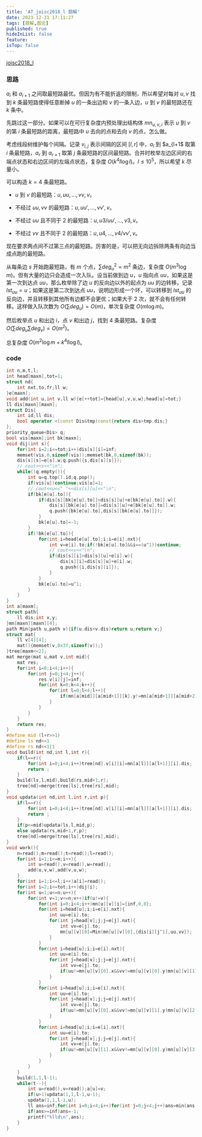 ```yaml
---
title: 'AT_joisc2018_l 题解'
date: 2023-12-31 17:11:27
tags: [题解,图论]
published: true
hideInList: false
feature: 
isTop: false
---
```

[joisc2018_l](https://www.luogu.com.cn/problem/AT_joisc2018_l)

### 思路

$a_i$ 和 $a_{i+1}$ 之间取最短路最优。但因为有不能折返的限制，所以希望对每对 $u,v$ 找到 $k$ 条最短路使得任意断掉 $u$ 的一条出边和 $v$ 的一条入边，$u$ 到 $v$ 的最短路还在 $k$ 条中。

先跳过这一部分。如果可以在可行复杂度内预处理出结构体 $mn_{u,v,i}$ 表示 $u$ 到 $v$ 的第 $i$ 条最短路的距离，最短路中 $u$ 去向的点和去向 $v$ 的点，怎么做。

考虑线段树维护每个间隔。记录 $v_{i,j}$ 表示间隔的区间 $[l,r]$ 中，$a_l$ 到 $a_{l+1$ 取第 $i$ 条最短路，$a_r$ 到 $a_{r+1}$ 取第 $j$ 条最短路的区间最短路。合并时枚举左边区间的右端点状态和右边区间的左端点状态，复杂度 $O(k^4l\log l)$。$l\le 10^5$，所以希望 $k$ 尽量小。

可以构造 $k=4$ 条最短路。

- $u$ 到 $v$ 的最短路：$u,uu,\dots,vv,v$。

- 不经过 $uu,vv$ 的最短路：$u,uu',\dots,vv',v$。

- 不经过 $uu$ 且不同于 $2$ 的最短路：$u,u3/uu',\dots,v3,v$。

- 不经过 $vv$ 且不同于 $2$ 的最短路：$u,u4,\dots,v4/vv',v$。

现在要求两点间不过第三点的最短路。厉害的是，可以把无向边拆除两条有向边当成点跑的最短路。

从每条边 $s$ 开始跑最短路，有 $m$ 个点，$\sum {deg_u}^2=m^2$ 条边，复杂度 $O(m^3\log m)$。但有大量的边只会造成一次入队。设当前做到边 $u$，$u$ 指向点 $uu$，如果这是第一次到达点 $uu$，那么枚举除了边 $u$ 的反向边以外的起点为 $uu$ 的边转移，记录 $lst_{uu}=u$；如果这是第二次到达点 $uu$，说明边形成一个环，可以转移到 $lst_{uu}$ 的反向边，并且转移到其他所有边都不会更优；如果大于 $2$ 次，就不会有任何转移。这样做入队次数为 $O(\sum deg_u)=O(m)$，单次复杂度 $O(m\log m)$。

然后枚举点 $u$ 和出边 $i$，点 $v$ 和出边 $j$，找到 $4$ 条最短路。复杂度 $O(\sum deg_u\sum deg_v)=O(m^2)$。

总复杂度 $O(m^2\log m+k^4l\log l)$。

### code

```cpp
int n,m,t,l;
int head[maxn],tot=1;
struct nd{
	int nxt,to,fr;ll w;
}e[maxn];
void add(int u,int v,ll w){e[++tot]={head[u],v,u,w};head[u]=tot;}
ll dis[maxn][maxn];
struct Dis{
	int id;ll dis;
	bool operator <(const Dis&tmp)const{return dis>tmp.dis;}
};
priority_queue<Dis> q;
bool vis[maxn];int bk[maxn];
void dij(int s){
	for(int i=2;i<=tot;i++)dis[s][i]=inf;
	memset(vis,0,sizeof(vis));memset(bk,0,sizeof(bk));
	dis[s][s]=e[s].w;q.push({s,dis[s][s]});
	// cout<<s<<"\n";
	while(!q.empty()){
		int u=q.top().id;q.pop();
		if(vis[u])continue;vis[u]=1;
		// cout<<u<<" "<<dis[s][u]<<"\n";
		if(bk[e[u].to]){
			if(dis[s][bk[e[u].to]]>dis[s][u]+e[bk[e[u].to]].w){
				dis[s][bk[e[u].to]]=dis[s][u]+e[bk[e[u].to]].w;
				q.push({bk[e[u].to],dis[s][bk[e[u].to]]});
			}
			bk[e[u].to]=-1;
		}
		if(!bk[e[u].to]){
			for(int i=head[e[u].to];i;i=e[i].nxt){
				int v=e[i].to;if(!bk[e[u].to]&&i==(u^1))continue;
				// cout<<v<<"\n";
				if(dis[s][i]>dis[s][u]+e[i].w){
					dis[s][i]=dis[s][u]+e[i].w;
					q.push({i,dis[s][i]});
				}
			}
			bk[e[u].to]=u^1;
		}
	}
}
int a[maxm];
struct path{
	ll dis;int x,y;
}mn[maxn][maxn][4];
path Min(path u,path v){if(u.dis<v.dis)return u;return v;}
struct mat{
	ll v[4][4];
	mat(){memset(v,0x3f,sizeof(v));}
}tree[maxm<<2];
mat merge(mat u,mat v,int mid){
	mat res;
	for(int i=0;i<4;i++){
		for(int j=0;j<4;j++){
			res.v[i][j]=inf;
			for(int k=0;k<4;k++){
				for(int l=0;l<4;l++){
					if(mn[a[mid]][a[mid+1]][k].y!=mn[a[mid+1]][a[mid+2]][l].x)res.v[i][j]=min(res.v[i][j],u.v[i][k]+v.v[l][j]);
				}
			}
		}
	}
	return res;
}
#define mid (l+r>>1)
#define ls nd<<1
#define rs nd<<1|1
void build(int nd,int l,int r){
	if(l==r){
		for(int i=0;i<4;i++)tree[nd].v[i][i]=mn[a[l]][a[l+1]][i].dis;
		return ;
	}
	build(ls,l,mid),build(rs,mid+1,r);
	tree[nd]=merge(tree[ls],tree[rs],mid);
}
void updata(int nd,int l,int r,int p){
	if(l==r){
		for(int i=0;i<4;i++)tree[nd].v[i][i]=mn[a[l]][a[l+1]][i].dis;
		return ;
	}
	if(p<=mid)updata(ls,l,mid,p);
	else updata(rs,mid+1,r,p);
	tree[nd]=merge(tree[ls],tree[rs],mid);
}
void work(){
	n=read();m=read();t=read();l=read();
	for(int i=1;i<=m;i++){
		int u=read(),v=read(),w=read();
		add(u,v,w),add(v,u,w);
	}
	for(int i=1;i<=l;i++)a[i]=read();
	for(int i=2;i<=tot;i++)dij(i);
	for(int u=1;u<=n;u++){
		for(int v=1;v<=n;v++)if(u!=v){
			for(int i=0;i<4;i++)mn[u][v][i]={inf,0,0};
			for(int i=head[u];i;i=e[i].nxt){
				int uu=e[i].to;
				for(int j=head[v];j;j=e[j].nxt){
					int vv=e[j].to;
					mn[u][v][0]=Min(mn[u][v][0],{dis[i][j^1],uu,vv});
				}
			}
			for(int i=head[u];i;i=e[i].nxt){
				int uu=e[i].to;
				for(int j=head[v];j;j=e[j].nxt){
					int vv=e[j].to;
					if(uu!=mn[u][v][0].x&&vv!=mn[u][v][0].y)mn[u][v][1]=Min(mn[u][v][1],{dis[i][j^1],uu,vv});
				}
			}
			for(int i=head[u];i;i=e[i].nxt){
				int uu=e[i].to;
				for(int j=head[v];j;j=e[j].nxt){
					int vv=e[j].to;
					if(uu!=mn[u][v][0].x&&vv!=mn[u][v][1].y)mn[u][v][2]=Min(mn[u][v][2],{dis[i][j^1],uu,vv});
				}
			}
			for(int i=head[u];i;i=e[i].nxt){
				int uu=e[i].to;
				for(int j=head[v];j;j=e[j].nxt){
					int vv=e[j].to;
					if(uu!=mn[u][v][1].x&&vv!=mn[u][v][0].y)mn[u][v][3]=Min(mn[u][v][3],{dis[i][j^1],uu,vv});
				}
			}
		}
	}
	build(1,1,l-1);
	while(t--){
		int u=read(),v=read();a[u]=v;
		if(u>1)updata(1,1,l-1,u-1);
		updata(1,1,l-1,u);
		ll ans=inf;for(int i=0;i<4;i++)for(int j=0;j<4;j++)ans=min(ans,tree[1].v[i][j]);
		if(ans>=inf)ans=-1;
		printf("%lld\n",ans);
	}
}
```